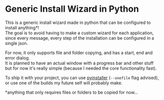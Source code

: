 # Generic Install Wizard in Python

This is a generic install wizard made in python that can be configured to install anything*!</br>
The goal is to avoid having to make a custom wizard for each application,
since every message, every step of the installation can be configured in a single json.

For now, it only supports file and folder copying,
and has a start, end and error dialog.</br>
It is planned to have an actual window with a progress bar and other stuff
but for now it's really simple (because I needed the core functionality fast).

To ship it with your project, you can use [pyinstaller](https://pyinstaller.org/en/stable/usage.html) (`--onefile` flag advised),
or use one of the builds my future self will probably make.

*anything that only requires files or folders to be copied for now...